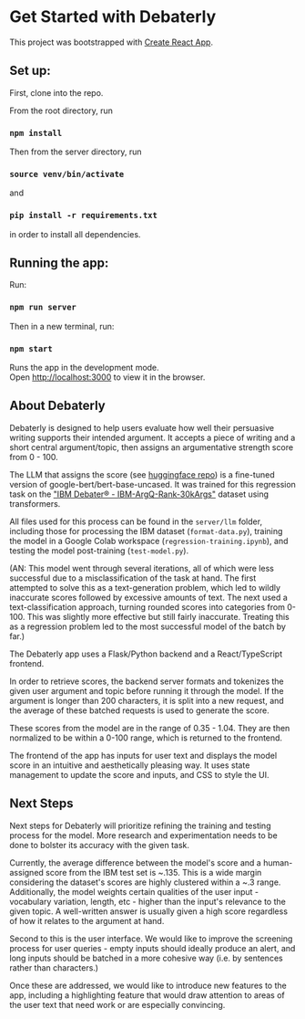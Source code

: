 # Get Started with Debaterly

This project was bootstrapped with [Create React App](https://github.com/facebook/create-react-app).

## Set up:

First, clone into the repo. 

From the root directory, run 

### `npm install`

Then from the server directory, run

### `source venv/bin/activate`

and

### `pip install -r requirements.txt`

in order to install all dependencies.

## Running the app:

Run:

### `npm run server`

Then in a new terminal, run:

### `npm start`

Runs the app in the development mode.\
Open [http://localhost:3000](http://localhost:3000) to view it in the browser.

## About Debaterly

Debaterly is designed to help users evaluate how well their persuasive writing
supports their intended argument. It accepts a piece of writing and a short 
central argument/topic, then assigns an argumentative strength score from 0 - 100.

The LLM that assigns the score (see [huggingface repo](https://huggingface.co/austenem/arg-quality-regression))
is a fine-tuned version of google-bert/bert-base-uncased. It was trained for this
regression task on the ["IBM Debater® - IBM-ArgQ-Rank-30kArgs"](https://research.ibm.com/haifa/dept/vst/debating_data.shtml#Argument_Quality) dataset using transformers.

All files used for this process can be found in the `server/llm` folder, including
those for processing the IBM dataset (`format-data.py`), training the model in 
a Google Colab workspace (`regression-training.ipynb`), and testing the model 
post-training (`test-model.py`). 

(AN: This model went through several iterations, all of which were less successful 
due to a misclassification of the task at hand. The first attempted to solve
this as a text-generation problem, which led to wildly inaccurate scores followed
by excessive amounts of text. The next used a text-classification approach,
turning rounded scores into categories from 0-100. This was slightly more effective
but still fairly inaccurate. Treating this as a regression problem led to the most 
successful model of the batch by far.)

The Debaterly app uses a Flask/Python backend and a React/TypeScript frontend. 

In order to retrieve scores, the backend server formats and tokenizes the given
user argument and topic before running it through the model. If the argument is 
longer than 200 characters, it is split into a new request, and the average 
of these batched requests is used to generate the score. 

These scores from the model are in the range of 0.35 - 1.04. They are then
normalized to be within a 0-100 range, which is returned to the frontend.

The frontend of the app has inputs for user text and displays the model
score in an intuitive and aesthetically pleasing way. It uses state management
to update the score and inputs, and CSS to style the UI.

## Next Steps

Next steps for Debaterly will prioritize refining the training and testing 
process for the model. More research and experimentation needs to be done to 
bolster its accuracy with the given task. 

Currently, the average difference between the model's score and a human-assigned
score from the IBM test set is ~.135. This is a wide margin considering the 
dataset's scores are highly clustered within a ~.3 range. Additionally, the model
weights certain qualities of the user input - vocabulary variation, length, etc - 
higher than the input's relevance to the given topic. A well-written answer is 
usually given a high score regardless of how it relates to the argument at hand.

Second to this is the user interface. We would like to improve the screening process
for user queries - empty inputs should ideally produce an alert, and long inputs
should be batched in a more cohesive way (i.e. by sentences rather than characters.)

Once these are addressed, we would like to introduce new features to the app,
including a highlighting feature that would draw attention to areas of the user
text that need work or are especially convincing. 
